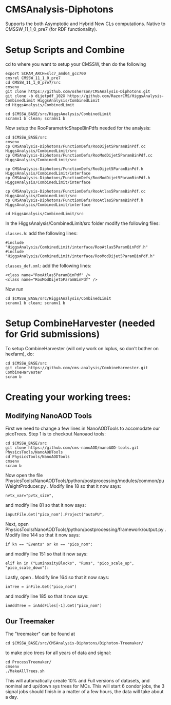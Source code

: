 # CMSAnalysis-Diphotons
Supports the both Asymptotic and Hybrid New CLs computations. Native to CMSSW_11_1_0_pre7 (for RDF functionality).

# Setup Scripts and Combine

cd to where you want to setup your CMSSW, then do the following

```
export SCRAM_ARCH=slc7_amd64_gcc700
cmsrel CMSSW_11_1_0_pre7
cd CMSSW_11_1_0_pre7/src
cmsenv
git clone https://github.com/osherson/CMSAnalysis-Diphotons.git
git clone -b dijetpdf_102X https://github.com/RazorCMS/HiggsAnalysis-CombinedLimit HiggsAnalysis/CombinedLimit
cd HiggsAnalysis/CombinedLimit

cd $CMSSW_BASE/src/HiggsAnalysis/CombinedLimit
scramv1 b clean; scramv1 b
```

Now setup the RooParametricShapeBinPdfs needed for the analysis:

```
cd $CMSSW_BASE/src
cmsenv
cp CMSAnalysis-Diphotons/FunctionDefs/RooDijet5ParamBinPdf.cc HiggsAnalysis/CombinedLimit/src
cp CMSAnalysis-Diphotons/FunctionDefs/RooModDijet5ParamBinPdf.cc HiggsAnalysis/CombinedLimit/src

cp CMSAnalysis-Diphotons/FunctionDefs/RooDijet5ParamBinPdf.h HiggsAnalysis/CombinedLimit/interface
cp CMSAnalysis-Diphotons/FunctionDefs/RooModDijet5ParamBinPdf.h HiggsAnalysis/CombinedLimit/interface

cp CMSAnalysis-Diphotons/FunctionDefs/RooAtlas5ParamBinPdf.cc HiggsAnalysis/CombinedLimit/src
cp CMSAnalysis-Diphotons/FunctionDefs/RooAtlas5ParamBinPdf.h HiggsAnalysis/CombinedLimit/interface

cd HiggsAnalysis/CombinedLimit/src
```
In the HiggsAnalysis/CombinedLimit/src folder modify the following files:

``` classes.h ```: add the following lines:  
```
#include "HiggsAnalysis/CombinedLimit/interface/RooAtlas5ParamBinPdf.h"
#include "HiggsAnalysis/CombinedLimit/interface/RooModDijet5ParamBinPdf.h"
```

```classes_def.xml```: add the following lines:  	
```
<class name="RooAtlas5ParamBinPdf" /> 
<class name="RooModDijet5ParamBinPdf" /> 
```

Now run

```
cd $CMSSW_BASE/src/HiggsAnalysis/CombinedLimit 
scramv1 b clean; scramv1 b
```

# Setup CombineHarvester (needed for Grid submissions)

To setup CombineHarvester (will only work on lxplus, so don't bother on hexfarm), do:

```
cd $CMSSW_BASE/src
git clone https://github.com/cms-analysis/CombineHarvester.git CombineHarvester
scram b
```

# Creating your working trees:

## Modifying NanoAOD Tools

First we need to change a few lines in NanoAODTools to accomodate our picoTrees. Step 1 is to checkout Nanoaod tools:
```
cd $CMSSW_BASE/src
git clone https://github.com/cms-nanoAOD/nanoAOD-tools.git PhysicsTools/NanoAODTools
cd PhysicsTools/NanoAODTools
cmsenv
scram b
```
Now open the file PhysicsTools/NanoAODTools/python/postprocessing/modules/common/puWeightProducer.py . Modify line 18 so that it now says:
```
nvtx_var="pvtx_size",
```
and modify line 81 so that it now says:
```
inputFile.Get("pico_nom").Project("autoPU",
```

Next, open PhysicsTools/NanoAODTools/python/postprocessing/framework/output.py . Modify line 144 so that it now says:
```
if kn == "Events" or kn == "pico_nom":
```
and modify line 151 so that it now says:
```
elif kn in ("LuminosityBlocks", "Runs", "pico_scale_up", "pico_scale_down"):
```

Lastly, open . Modify line 164 so that it now says: 
```
inTree = inFile.Get("pico_nom")
```
and modify  line 185 so that it now says:
```
inAddTree = inAddFiles[-1].Get("pico_nom")
```

## Our Treemaker

The "treemaker" can be found at 
```
cd $CMSSW_BASE/src/CMSAnalysis-Diphotons/Diphoton-Treemaker/
```
to make pico trees for all years of data and signal:
```
cd ProcessTreemaker/
cmsenv
./MakeAllTrees.sh
```
This will automatically create 10% and Full versions of datasets, and nominal and up/down sys trees for MCs. This will start 6 condor jobs, the 3 signal jobs should finish in a matter of a few hours,
the data will take about a day.
